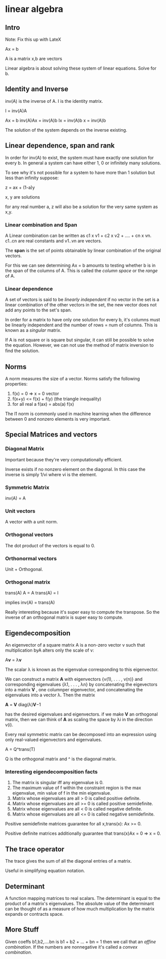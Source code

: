 linear algebra
==============

## Intro

Note: Fix this up with LateX

Ax = b

A is a matrix
x,b are vectors

Linear algebra is about solving these system of linear equations. Solve for b.

## Identity and Inverse

inv(A) is the inverse of A.
I is the identity matrix.

I = inv(A)A

Ax = b
inv(A)Ax = inv(A)b
Ix = inv(A)b
x = inv(A)b

The solution of the system depends on the inverse existing.

## Linear dependence, span and rank

In order for inv(A) to exist, the system must have exactly one solution
for every b. In general a system can have either 1, 0 or infinitely many
solutions.

To see why it's not possible for a system to have more than 1 solution but less
than infinity suppose:

z = ax + (1-a)y

x, y are solutions

for any real number a, z will also be a solution for the very same system as x,y.

### Linear combination and Span

A Linear combination can be written as c1 x v1 + c2 x v2 + .... + cn x vn.
c1..cn are real constants and v1..vn are vectors.

The **span** is the set of points obtainable by linear combination of the original vectors.

For this we can see determining Ax = b amounts to testing whether b is in the span of the columns
of A. This is called the _column space_ or the _range_ of A.

### Linear dependence

A set of vectors is said to be _linearly independent_ if no vector in the set is a linear combination of the other
vectors in the set, the new vector does not add any points to the set's span.

In order for a matrix to have only one solution for every b, it's columns must be linearly independent and the number
of rows = num of columns. This is known as a _singular_ matrix.

If A is not square or is square but singular, it can still be possible to solve the equation. 
However, we can not use the method of matrix inversion to ﬁnd the solution.

## Norms

A norm measures the size of a vector. Norms satisfy the following properties:

1. f(x) = 0 => x = 0 vector
2. f(x+y) <= f(x) + f(y) (the triangle inequality)
3. for all real a f(ax) = abs(a) f(x)

The l1 norm is commonly used in machine learning when the difference between 0 and nonzero elements is very important.

## Special Matrices and vectors

### Diagonal Matrix

Important because they're very computationally efficient.

Inverse exists if no nonzero element on the diagonal. In this case the inverse is simply 1/vi where vi is the element.

### Symmetric Matrix

inv(A) = A

### Unit vectors

A vector with a unit norm.

### Orthogonal vectors

The dot product of the vectors is equal to 0.

### Orthonormal vectors

Unit + Orthogonal.

### Orthogonal matrix

trans(A) A = A trans(A) = I

implies inv(A) = trans(A)

Really interesting because it's super easy to compute the transpose. So the inverse of an orthogonal matrix is
super easy to compute.

## Eigendecomposition

An eigenvector of a square matrix A is a non-zero vector v such that multiplication byA alters only the scale of v:

A**v** = λ**v**

The scalar λ is known as the eigenvalue corresponding to this eigenvector.

 We can construct a matrix **A** with eigenvectors {v(1), . . . , v(n)} and corresponding eigenvalues {λ1, . . . , λn} by 
 concatenating the eigevectors into a matrix **V** , one columnper eigenvector, and concatenating the eigenvalues into a vector λ. 
 Then the matrix
 
 **A** = **V** diag(λ)**V**−1

 has the desired eigenvalues and eigenvectors. if we make **V** an orthogonal matrix, then we can think of **A** as
 scaling the space by λi in the direction v(i).

Every real symmetric matrix can be decomposed into an expression using only real-valued eigenvectors and eigenvalues.

A = Q^trans(T)

Q is the orthogonal matrix and ^ is the diagonal matrix.

### Interesting eigendecomposition facts

1. The matrix is singular iff any eigenvalue is 0.
2. The maximum value of f within the constraint region is the max eigenvalue, min value of f in the min eigenvalue.
3. Matrix whose eigenvalues are all > 0 is called positive definite.
4. Matrix whose eigenvalues are all >= 0 is called positive semidefinite.
5. Matrix whose eigenvalues are all < 0 is called negative definite.
6. Matrix whose eigenvalues are all <= 0 is called negative semidefinite.

Positive semidefinite matrices guarantee for all x,trans(x): Ax >= 0.

Positive definite matrices additionally guarantee that trans(x)Ax = 0 => x = 0.

## The trace operator

The trace gives the sum of all the diagonal entries of a matrix.

Useful in simplifying equation notation.

## Determinant

A function mapping matrices to real scalars. The determinant is equal to the product of
a matrix's eigenvalues. The absolute value of the determinant can be thought of as a measure
of how much multiplication by the matrix expands or contracts space.

## More Stuff

Given coeffs b1,b2,....bn is b1 + b2 + ... + bn = 1 then we call that an *affine combination*.
If the numbers are nonnegative it's called a *convex combination*.

